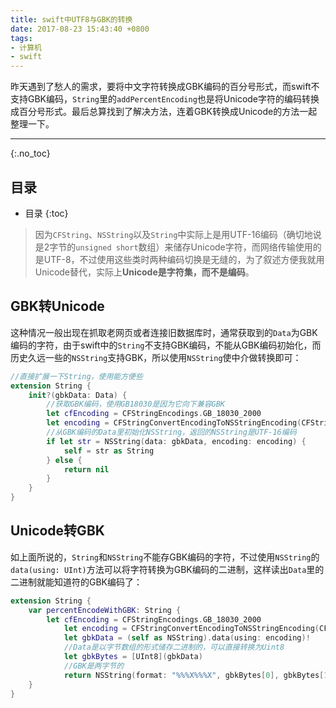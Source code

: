 ```yaml
---
title: swift中UTF8与GBK的转换
date: 2017-08-23 15:43:40 +0800
tags: 
- 计算机
- swift
---
```


昨天遇到了愁人的需求，要将中文字符转换成GBK编码的百分号形式，而swift不支持GBK编码，`String`里的`addPercentEncoding`也是将Unicode字符的编码转换成百分号形式。最后总算找到了解决方法，连着GBK转换成Unicode的方法一起整理一下。

<!-- more -->

---

{:.no_toc}
## 目录

* 目录
{:toc}

> 因为`CFString`、`NSString`以及`String`中实际上是用UTF-16编码（确切地说是2字节的`unsigned short`数组）来储存Unicode字符，而网络传输使用的是UTF-8，不过使用这些类时两种编码切换是无缝的，为了叙述方便我就用Unicode替代，实际上**Unicode是字符集，而不是编码**。

## GBK转Unicode

这种情况一般出现在抓取老网页或者连接旧数据库时，通常获取到的`Data`为GBK编码的字符，由于swift中的`String`不支持GBK编码，不能从GBK编码初始化，而历史久远一些的`NSString`支持GBK，所以使用`NSString`使中介做转换即可：

~~~ swift
//直接扩展一下String，使用能方便些
extension String {
    init?(gbkData: Data) {
        //获取GBK编码，使用GB18030是因为它向下兼容GBK
        let cfEncoding = CFStringEncodings.GB_18030_2000
        let encoding = CFStringConvertEncodingToNSStringEncoding(CFStringEncoding(cfEncoding.rawValue))
        //从GBK编码的Data里初始化NSString，返回的NSString是UTF-16编码
        if let str = NSString(data: gbkData, encoding: encoding) {
            self = str as String
        } else {
            return nil
        }
    }
}
~~~

## Unicode转GBK

如上面所说的，`String`和`NSString`不能存GBK编码的字符，不过使用`NSString`的`data(using: UInt)`方法可以将字符转换为GBK编码的二进制，这样读出`Data`里的二进制就能知道符的GBK编码了：

~~~ swift
extension String {
    var percentEncodeWithGBK: String {
        let cfEncoding = CFStringEncodings.GB_18030_2000
            let encoding = CFStringConvertEncodingToNSStringEncoding(CFStringEncoding(cfEncoding.rawValue))
            let gbkData = (self as NSString).data(using: encoding)!
            //Data是以字节数组的形式储存二进制的，可以直接转换为Uint8
            let gbkBytes = [UInt8](gbkData)
            //GBK是两字节的
            return NSString(format: "%%%X%%%X", gbkBytes[0], gbkBytes[1]) as String
    }
}
~~~